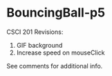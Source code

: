 # BouncingBall-p5

CSCI 201
Revisions:
1. GIF background
2. Increase speed on mouseClick

See comments for additional info.

